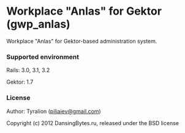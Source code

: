 Workplace "Anlas" for Gektor (gwp_anlas)
======

Workplace "Anlas" for Gektor-based administration system.


### Supported environment

Rails:  3.0, 3.1, 3.2

Gektor: 1.7


### License

Author: Tyralion (piliaiev@gmail.com)

Copyright (c) 2012 DansingBytes.ru, released under the BSD license